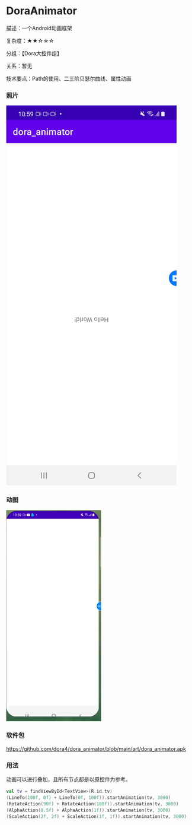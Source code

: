 # DoraAnimator

描述：一个Android动画框架

复杂度：★★☆☆☆

分组：【Dora大控件组】

关系：暂无

技术要点：Path的使用、二三阶贝瑟尔曲线、属性动画

### 照片

![avatar](https://github.com/dora4/dora_animator/blob/main/art/dora_animator.jpg)

### 动图

![avatar](https://github.com/dora4/dora_animator/blob/main/art/dora_animator.gif)

### 软件包

https://github.com/dora4/dora_animator/blob/main/art/dora_animator.apk

### 用法

动画可以进行叠加，且所有节点都是以原控件为参考。

```kotlin
val tv = findViewById<TextView>(R.id.tv)
(LineTo(100f, 0f) + LineTo(0f, 100f)).startAnimation(tv, 3000)
(RotateAction(90f) + RotateAction(180f)).startAnimation(tv, 3000)
(AlphaAction(0.5f) + AlphaAction(1f)).startAnimation(tv, 3000)
(ScaleAction(2f, 2f) + ScaleAction(1f, 1f)).startAnimation(tv, 3000)
```

